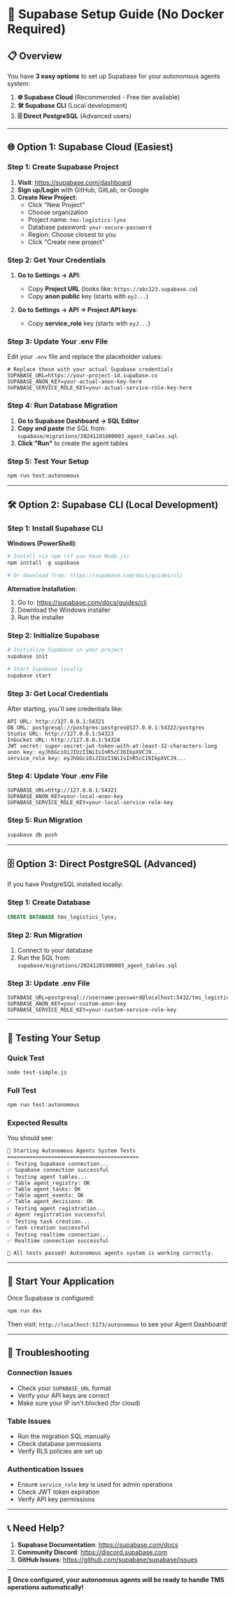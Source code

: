 # 🚀 Supabase Setup Guide (No Docker Required)

## 📋 Overview

You have **3 easy options** to set up Supabase for your autonomous agents system:

1. **🌐 Supabase Cloud** (Recommended - Free tier available)
2. **🛠️ Supabase CLI** (Local development)
3. **🗄️ Direct PostgreSQL** (Advanced users)

---

## 🌐 **Option 1: Supabase Cloud (Easiest)**

### Step 1: Create Supabase Project

1. **Visit**: https://supabase.com/dashboard
2. **Sign up/Login** with GitHub, GitLab, or Google
3. **Create New Project**:
   - Click "New Project"
   - Choose organization
   - Project name: `tms-logistics-lynx`
   - Database password: `your-secure-password`
   - Region: Choose closest to you
   - Click "Create new project"

### Step 2: Get Your Credentials

1. **Go to Settings → API**:
   - Copy **Project URL** (looks like: `https://abc123.supabase.co`)
   - Copy **anon public** key (starts with `eyJ...`)

2. **Go to Settings → API → Project API keys**:
   - Copy **service_role** key (starts with `eyJ...`)

### Step 3: Update Your .env File

Edit your `.env` file and replace the placeholder values:

```env
# Replace these with your actual Supabase credentials
SUPABASE_URL=https://your-project-id.supabase.co
SUPABASE_ANON_KEY=your-actual-anon-key-here
SUPABASE_SERVICE_ROLE_KEY=your-actual-service-role-key-here
```

### Step 4: Run Database Migration

1. **Go to Supabase Dashboard → SQL Editor**
2. **Copy and paste** the SQL from: `supabase/migrations/20241201000003_agent_tables.sql`
3. **Click "Run"** to create the agent tables

### Step 5: Test Your Setup

```bash
npm run test:autonomous
```

---

## 🛠️ **Option 2: Supabase CLI (Local Development)**

### Step 1: Install Supabase CLI

**Windows (PowerShell)**:
```powershell
# Install via npm (if you have Node.js)
npm install -g supabase

# Or download from: https://supabase.com/docs/guides/cli
```

**Alternative Installation**:
1. Go to: https://supabase.com/docs/guides/cli
2. Download the Windows installer
3. Run the installer

### Step 2: Initialize Supabase

```bash
# Initialize Supabase in your project
supabase init

# Start Supabase locally
supabase start
```

### Step 3: Get Local Credentials

After starting, you'll see credentials like:
```
API URL: http://127.0.0.1:54321
DB URL: postgresql://postgres:postgres@127.0.0.1:54322/postgres
Studio URL: http://127.0.0.1:54323
Inbucket URL: http://127.0.0.1:54324
JWT secret: super-secret-jwt-token-with-at-least-32-characters-long
anon key: eyJhbGciOiJIUzI1NiIsInR5cCI6IkpXVCJ9...
service_role key: eyJhbGciOiJIUzI1NiIsInR5cCI6IkpXVCJ9...
```

### Step 4: Update Your .env File

```env
SUPABASE_URL=http://127.0.0.1:54321
SUPABASE_ANON_KEY=your-local-anon-key
SUPABASE_SERVICE_ROLE_KEY=your-local-service-role-key
```

### Step 5: Run Migration

```bash
supabase db push
```

---

## 🗄️ **Option 3: Direct PostgreSQL (Advanced)**

If you have PostgreSQL installed locally:

### Step 1: Create Database

```sql
CREATE DATABASE tms_logistics_lynx;
```

### Step 2: Run Migration

1. Connect to your database
2. Run the SQL from: `supabase/migrations/20241201000003_agent_tables.sql`

### Step 3: Update .env File

```env
SUPABASE_URL=postgresql://username:password@localhost:5432/tms_logistics_lynx
SUPABASE_ANON_KEY=your-custom-anon-key
SUPABASE_SERVICE_ROLE_KEY=your-custom-service-role-key
```

---

## 🧪 **Testing Your Setup**

### Quick Test

```bash
node test-simple.js
```

### Full Test

```bash
npm run test:autonomous
```

### Expected Results

You should see:
```
🚀 Starting Autonomous Agents System Tests
==========================================
ℹ️  Testing Supabase connection...
✅ Supabase connection successful
ℹ️  Testing agent tables...
✅ Table agent_registry: OK
✅ Table agent_tasks: OK
✅ Table agent_events: OK
✅ Table agent_decisions: OK
ℹ️  Testing agent registration...
✅ Agent registration successful
ℹ️  Testing task creation...
✅ Task creation successful
ℹ️  Testing realtime connection...
✅ Realtime connection successful

🎉 All tests passed! Autonomous agents system is working correctly.
```

---

## 🚀 **Start Your Application**

Once Supabase is configured:

```bash
npm run dev
```

Then visit: `http://localhost:5173/autonomous` to see your Agent Dashboard!

---

## 🔧 **Troubleshooting**

### Connection Issues
- Check your `SUPABASE_URL` format
- Verify your API keys are correct
- Make sure your IP isn't blocked (for cloud)

### Table Issues
- Run the migration SQL manually
- Check database permissions
- Verify RLS policies are set up

### Authentication Issues
- Ensure `service_role` key is used for admin operations
- Check JWT token expiration
- Verify API key permissions

---

## 📞 **Need Help?**

1. **Supabase Documentation**: https://supabase.com/docs
2. **Community Discord**: https://discord.supabase.com
3. **GitHub Issues**: https://github.com/supabase/supabase/issues

---

**🎉 Once configured, your autonomous agents will be ready to handle TMS operations automatically!**
